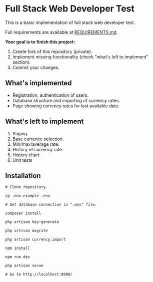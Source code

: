 # Full Stack Web Developer Test

This is a basic implementation of full stack web developer test.

Full requirements are available at [REQUIREMENTS.md](REQUIREMENTS.md).

**Your goal is to finish this project:**

1. Create fork of this repository (private).
2. Implement missing functionality (check "what's left to implement" section).
3. Commit your changes.

## What's implemented

* Registration, authentication of users.
* Database structure and importing of currency rates.
* Page showing currency rates for last available date.

## What's left to implement

1. Paging.
2. Base currency selection.
3. Min/max/average rate.
4. History of currency rate.
5. History chart.
6. Unit tests

## Installation

```
# Clone repository.

cp .env.example .env

# Set database connection in ".env" file.

composer install

php artisan key:generate

php artisan migrate

php artisan currency:import

npm install

npm run dev

php artisan serve

# Go to http://localhost:8000/
```

